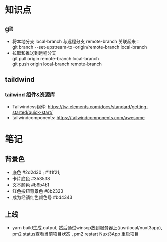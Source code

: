 # 知识点
## git
* 将本地分支 local-branch 与远程分支 remote-branch 关联起来：<br/>  git branch --set-upstream-to=origin/remote-branch local-branch
* 拉取和推送到远程分支 <br/>
 git pull origin remote-branch:local-branch<br/>
 git push origin local-branch:remote-branch

## taildwind

### tailwind 组件&资源库
* Tailwindcss组件: https://tw-elements.com/docs/standard/getting-started/quick-start/
* tailwindcomponents: https://tailwindcomponents.com/awesome



# 笔记
## 背景色  
* 底色 #2d2d30 ; #1f1f21; 
* 卡片底色 #353538
* 文本颜色 #b6b4b1
* 红色按钮背景色 #8b2323
* 成为经销红色颜色号 #bd4343



## 上线
* yarn build生成.output, 然后通过winscp放到服务器上(/usr/local/nuxt3app),  pm2 status查看当前项目状态 , pm2 restart Nuxt3App 重启项目

